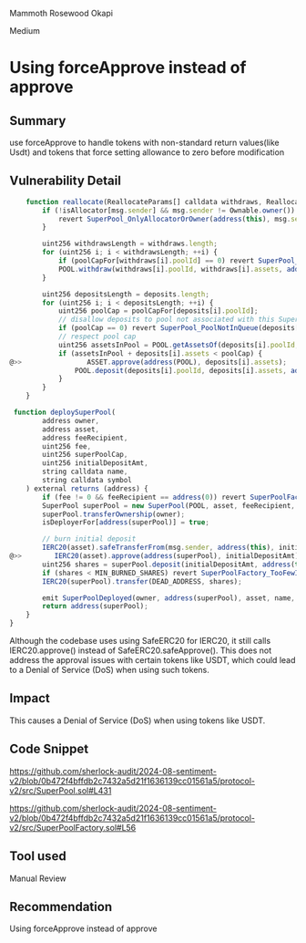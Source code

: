 Mammoth Rosewood Okapi

Medium

# Using forceApprove instead of approve



## Summary
  use forceApprove to handle tokens with non-standard return values(like Usdt) and tokens that force setting allowance to zero before modification
## Vulnerability Detail
```javascript
    function reallocate(ReallocateParams[] calldata withdraws, ReallocateParams[] calldata deposits) external {
        if (!isAllocator[msg.sender] && msg.sender != Ownable.owner()) {
            revert SuperPool_OnlyAllocatorOrOwner(address(this), msg.sender);
        }

        uint256 withdrawsLength = withdraws.length;
        for (uint256 i; i < withdrawsLength; ++i) {
            if (poolCapFor[withdraws[i].poolId] == 0) revert SuperPool_PoolNotInQueue(withdraws[i].poolId);
            POOL.withdraw(withdraws[i].poolId, withdraws[i].assets, address(this), address(this));
        }

        uint256 depositsLength = deposits.length;
        for (uint256 i; i < depositsLength; ++i) {
            uint256 poolCap = poolCapFor[deposits[i].poolId];
            // disallow deposits to pool not associated with this SuperPool
            if (poolCap == 0) revert SuperPool_PoolNotInQueue(deposits[i].poolId);
            // respect pool cap
            uint256 assetsInPool = POOL.getAssetsOf(deposits[i].poolId, address(this));
            if (assetsInPool + deposits[i].assets < poolCap) {
@>>                ASSET.approve(address(POOL), deposits[i].assets);
                POOL.deposit(deposits[i].poolId, deposits[i].assets, address(this));
            }
        }
    }
```
```javascript
 function deploySuperPool(
        address owner,
        address asset,
        address feeRecipient,
        uint256 fee,
        uint256 superPoolCap,
        uint256 initialDepositAmt,
        string calldata name,
        string calldata symbol
    ) external returns (address) {
        if (fee != 0 && feeRecipient == address(0)) revert SuperPoolFactory_ZeroFeeRecipient();
        SuperPool superPool = new SuperPool(POOL, asset, feeRecipient, fee, superPoolCap, name, symbol);
        superPool.transferOwnership(owner);
        isDeployerFor[address(superPool)] = true;

        // burn initial deposit
        IERC20(asset).safeTransferFrom(msg.sender, address(this), initialDepositAmt); // assume approval
@>>        IERC20(asset).approve(address(superPool), initialDepositAmt);
        uint256 shares = superPool.deposit(initialDepositAmt, address(this));
        if (shares < MIN_BURNED_SHARES) revert SuperPoolFactory_TooFewInitialShares(shares);
        IERC20(superPool).transfer(DEAD_ADDRESS, shares);

        emit SuperPoolDeployed(owner, address(superPool), asset, name, symbol);
        return address(superPool);
    }
}
```
Although the codebase uses using SafeERC20 for IERC20, it still calls IERC20.approve() instead of SafeERC20.safeApprove(). This does not address the approval issues with certain tokens like USDT, which could lead to a Denial of Service (DoS) when using such tokens.
## Impact
This causes a Denial of Service (DoS) when using tokens like USDT.
## Code Snippet
https://github.com/sherlock-audit/2024-08-sentiment-v2/blob/0b472f4bffdb2c7432a5d21f1636139cc01561a5/protocol-v2/src/SuperPool.sol#L431

https://github.com/sherlock-audit/2024-08-sentiment-v2/blob/0b472f4bffdb2c7432a5d21f1636139cc01561a5/protocol-v2/src/SuperPoolFactory.sol#L56

## Tool used

Manual Review

## Recommendation
Using forceApprove instead of approve